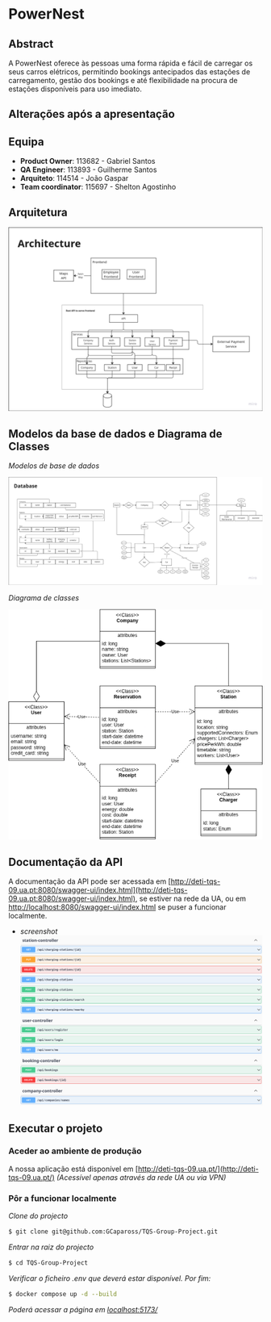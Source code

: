 # PowerNest

## Abstract
A PowerNest oferece às pessoas uma forma rápida e fácil de carregar os seus carros elétricos, permitindo bookings antecipados das estações de carregamento, gestão dos bookings e até flexibilidade na procura de estações disponíveis para uso imediato.

## Alterações após a apresentação

## Equipa
* **Product Owner​**: 113682​ - Gabriel Santos
* **QA Engineer**: 113893​ - Guilherme Santos
* **Arquiteto**: 114514​ - João Gaspar
* **Team coordinator**: 115697 - Shelton Agostinho

## Arquitetura
![Arquitetura](docs/architecture/Architecture.png)

## Modelos da base de dados e Diagrama de Classes
*Modelos de base de dados*

![Modelo de base de dados](docs/architecture/Database%20Model.png)

*Diagrama de classes*

![Diagrama de classes](docs/architecture/ClassDiagram.png)

## Documentação da API
A documentação da API pode ser acessada em [http://deti-tqs-09.ua.pt:8080/swagger-ui/index.html](http://deti-tqs-09.ua.pt:8080/swagger-ui/index.html), se estiver na rede da UA, ou em [http://localhost:8080/swagger-ui/index.html](http://localhost:8080/swagger-ui/index.html) se puser a funcionar localmente.

* *screenshot*
![Screenshot da documentação da API](docs/api.png)

## Executar o projeto
### Aceder ao ambiente de produção
A nossa aplicação está disponível em [http://deti-tqs-09.ua.pt/](http://deti-tqs-09.ua.pt/)
*(Acessível apenas através da rede UA ou via VPN)*

### Pôr a funcionar localmente
*Clone do projecto*
```bash
$ git clone git@github.com:GCapaross/TQS-Group-Project.git
```
*Entrar na raiz do projecto*
```bash
$ cd TQS-Group-Project
```
*Verificar o ficheiro .env que deverá estar disponível. Por fim:*
```bash
$ docker compose up -d --build
```
*Poderá acessar a página em [localhost:5173/](http://localhost:5173/)*